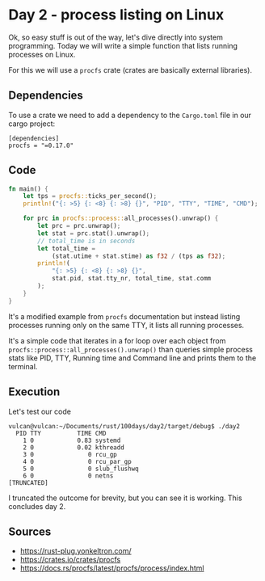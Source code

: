# Day 2 - process listing on Linux

Ok, so easy stuff is out of the way, let's dive directly into system programming. Today we will write a simple function that lists running processes on Linux.

For this we will use a `procfs` crate (crates are basically external libraries).

## Dependencies

To use a crate we need to add a dependency to the `Cargo.toml` file in our cargo project:

```
[dependencies]
procfs = "=0.17.0"
```

## Code

```rust
fn main() {
    let tps = procfs::ticks_per_second();
    println!("{: >5} {: <8} {: >8} {}", "PID", "TTY", "TIME", "CMD");

    for prc in procfs::process::all_processes().unwrap() {
        let prc = prc.unwrap();
        let stat = prc.stat().unwrap();
        // total_time is in seconds
        let total_time =
            (stat.utime + stat.stime) as f32 / (tps as f32);
        println!(
            "{: >5} {: <8} {: >8} {}",
            stat.pid, stat.tty_nr, total_time, stat.comm
        );
    }
}
```

It's a modified example from `procfs` documentation but instead listing processes running only on the same TTY, it lists all running processes.

It's a simple code that iterates in a for loop over each object from `procfs::process::all_processes().unwrap()` than queries simple process stats like PID, TTY, Running time and Command line and prints them to the terminal.

## Execution

Let's test our code

```
vulcan@vulcan:~/Documents/rust/100days/day2/target/debug$ ./day2 
  PID TTY          TIME CMD
    1 0            0.83 systemd
    2 0            0.02 kthreadd
    3 0               0 rcu_gp
    4 0               0 rcu_par_gp
    5 0               0 slub_flushwq
    6 0               0 netns
[TRUNCATED]
```

I truncated the outcome for brevity, but you can see it is working. This concludes day 2.

## Sources

* https://rust-plug.yonkeltron.com/
* https://crates.io/crates/procfs
* https://docs.rs/procfs/latest/procfs/process/index.html